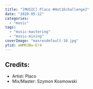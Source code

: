 ```yaml
---
title: "[MUSIC] Placo #Hot16challenge2"
date: "2020-05-12"
categories:
  - "music"
tags:
  - "music-mastering"
  - "music-mixing"
coverImage: "maxresdefault-10.jpg"
ytid: aWMRJBw-Er4
---
```

## Credits:

- Artist: Placo
- Mix/Master: Szymon Kosmowski

